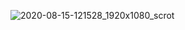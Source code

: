 ![2020-08-15-121528_1920x1080_scrot](https://user-images.githubusercontent.com/45566380/90635915-1cecb480-e22a-11ea-8f7f-b41742fbdd7b.png)
